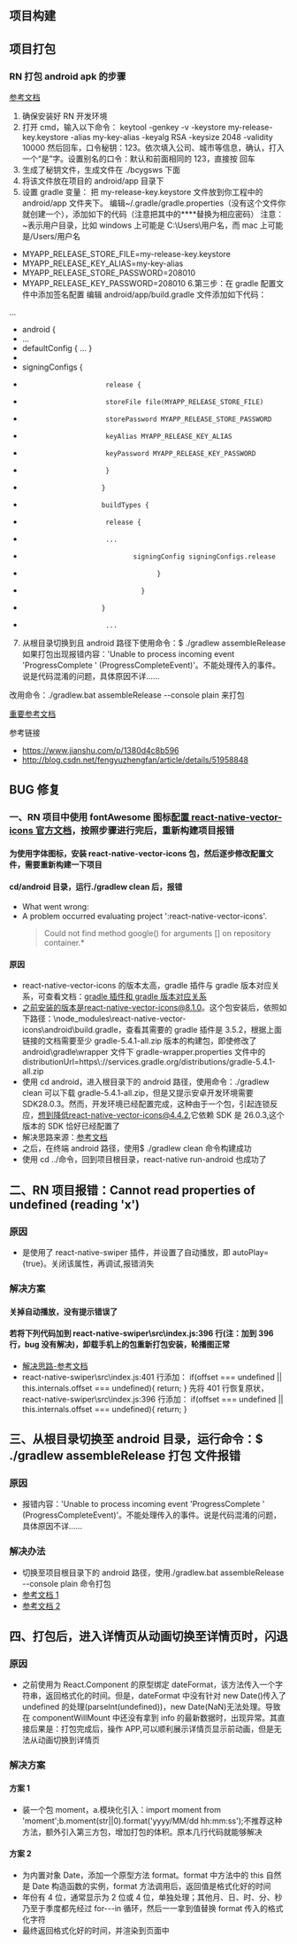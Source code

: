 ## 项目构建

## 项目打包

### RN 打包 android apk 的步骤

[参考文档](http://blog.csdn.net/fengyuzhengfan/article/details/51958848)

1. 确保安装好 RN 开发环境
2. 打开 cmd，输入以下命令：
   keytool -genkey -v -keystore my-release-key.keystore -alias my-key-alias -keyalg RSA -keysize 2048 -validity 10000
   然后回车，口令秘钥：123。依次填入公司、城市等信息，确认，打入一个“是”字。设置别名的口令：默认和前面相同的 123，直接按
   回车
3. 生成了秘钥文件，生成文件在 ./bcygsws 下面
4. 将该文件放在项目的 android/app 目录下
5. 设置 gradle 变量：
   把 my-release-key.keystore 文件放到你工程中的 android/app 文件夹下。
   编辑~/.gradle/gradle.properties（没有这个文件你就创建一个），添加如下的代码（注意把其中的\*\*\*\*替换为相应密码）
   注意：~表示用户目录，比如 windows 上可能是 C:\Users\用户名，而 mac 上可能是/Users/用户名

-   MYAPP_RELEASE_STORE_FILE=my-release-key.keystore
-   MYAPP_RELEASE_KEY_ALIAS=my-key-alias
-   MYAPP_RELEASE_STORE_PASSWORD=208010
-   MYAPP_RELEASE_KEY_PASSWORD=208010 6.第三步：在 gradle 配置文件中添加签名配置
    编辑 android/app/build.gradle 文件添加如下代码：

...

-   android {
-   ...
-   defaultConfig { ... }
-
-   signingConfigs {
-                          release {
-                          storeFile file(MYAPP_RELEASE_STORE_FILE)
-                          storePassword MYAPP_RELEASE_STORE_PASSWORD
-                          keyAlias MYAPP_RELEASE_KEY_ALIAS
-                          keyPassword MYAPP_RELEASE_KEY_PASSWORD
-                          }
-                         }
-                         buildTypes {
-                          release {
-                          ...
-                                 signingConfig signingConfigs.release
-                                       }
-                                   }
-                         }
-                          ...

7.  从根目录切换到且 android 路径下使用命令：$ ./gradlew assembleRelease 如果打包出现报错内容：'Unable to process incoming event 'ProgressComplete ' (ProgressCompleteEvent)'。不能处理传入的事件。说是代码混淆的问题，具体原因不详……

改用命令：./gradlew.bat assembleRelease --console plain 来打包

[重要参考文档](https://blog.csdn.net/aexwx/article/details/79436445)

参考链接

-   https://www.jianshu.com/p/1380d4c8b596
-   http://blog.csdn.net/fengyuzhengfan/article/details/51958848

## BUG 修复

### 一、RN 项目中使用 fontAwesome 图标[配置 react-native-vector-icons 官方文档](https://github.com/oblador/react-native-vector-icons)，按照步骤进行完后，重新构建项目报错

#### 为使用字体图标，安装 react-native-vector-icons 包，然后逐步修改配置文件，需要重新构建一下项目

#### cd/android 目录，运行./gradlew clean 后，报错

-   What went wrong:
-   A problem occurred evaluating project ':react-native-vector-icons'.
    > Could not find method google() for arguments [] on repository container.\*

#### 原因

-   react-native-vector-icons 的版本太高，gradle 插件与 gradle 版本对应关系，可查看文档：[gradle 插件和 gradle 版本对应关系](https://blog.csdn.net/u013247461/article/details/103742718/)
-   之前安装的版本是react-native-vector-icons@8.1.0。这个包安装后，依照如下路径：\node_modules\react-native-vector-icons\android\build.gradle，查看其需要的 gradle 插件是 3.5.2，根据上面链接的文档需要至少 gradle-5.4.1-all.zip 版本的构建包，即使修改了 android\gradle\wrapper 文件下 gradle-wrapper.properties 文件中的 distributionUrl=https\\://services.gradle.org/distributions/gradle-5.4.1-all.zip
-   使用 cd android，进入根目录下的 android 路径，使用命令：./gradlew clean 可以下载 gradle-5.4.1-all.zip，但是又提示安卓开发环境需要 SDK28.0.3。然而，开发环境已经配置完成，这种由于一个包，引起连锁反应，想到降低react-native-vector-icons@4.4.2,它依赖 SDK 是 26.0.3,这个版本的 SDK 恰好已经配置了
-   解决思路来源：[参考文档](https://github.com/oblador/react-native-vector-icons/issues/873)
-   之后，在终端 android 路径，使用$ ./gradlew clean 命令构建成功
-   使用 cd ../命令，回到项目根目录，react-native run-android 也成功了

## 二、RN 项目报错：Cannot read properties of undefined (reading 'x')

### 原因

-   是使用了 react-native-swiper 插件，并设置了自动播放，即 autoPlay={true}。关闭该属性，再调试,报错消失

### 解决方案

#### 关掉自动播放，没有提示错误了

#### 若将下列代码加到 react-native-swiper\src\index.js:396 行(注：加到 396 行，bug 没有解决)，卸载手机上的包重新打包安装，轮播图正常

-   [解决思路-参考文档](https://github.com/leecade/react-native-swiper/issues/582)
-   react-native-swiper\src\index.js:401 行添加：
    if(offset === undefined || this.internals.offset === undefined){
    return;
    }
    先将 401 行恢复原状，react-native-swiper\src\index.js:396 行添加：
    if(offset === undefined || this.internals.offset === undefined){
    return;
    }

## 三、从根目录切换至 android 目录，运行命令：$ ./gradlew assembleRelease 打包 文件报错

### 原因

-   报错内容：'Unable to process incoming event 'ProgressComplete ' (ProgressCompleteEvent)'。不能处理传入的事件。说是代码混淆的问题，具体原因不详……

### 解决办法

-   切换至项目根目录下的 android 路径，使用./gradlew.bat assembleRelease --console plain 命令打包
-   [参考文档 1](https://blog.csdn.net/hanjiyu/article/details/74841503?spm=1001.2101.3001.6650.5&utm_medium=distribute.pc_relevant.none-task-blog-2%7Edefault%7EBlogCommendFromBaidu%7ERate-5.topblog&depth_1-utm_source=distribute.pc_relevant.none-task-blog-2%7Edefault%7EBlogCommendFromBaidu%7ERate-5.topblog)
-   [参考文档 2](https://blog.csdn.net/aexwx/article/details/79436445)

## 四、打包后，进入详情页从动画切换至详情页时，闪退

### 原因

-   之前使用为 React.Component 的原型绑定 dateFormat，该方法传入一个字符串，返回格式化的时间。但是，dateFormat 中没有针对 new Date()传入了 undefined 的处理(parseInt(undefined))，new Date(NaN)无法处理。导致在 componentWillMount 中还没有拿到 info 的最新数据时，出现异常。其直接后果是：打包完成后，操作 APP,可以顺利展示详情页显示前动画，但是无法从动画切换到详情页

### 解决方案

#### 方案 1

-   装一个包 moment，a.模块化引入：import moment from 'moment';b.moment(str||0).format('yyyy/MM/dd hh:mm:ss');不推荐这种方法，额外引入第三方包，增加打包的体积。原本几行代码就能够解决

#### 方案 2

-   为内置对象 Date，添加一个原型方法 format。format 中方法中的 this 自然是 Date 构造函数的实例，format 方法调用后，返回值是格式化好的时间
-   年份有 4 位，通常显示为 2 位或 4 位，单独处理；其他月、日、时、分、秒乃至于季度都先经过 for---in 循环，然后一一拿到值替换 format 传入的格式化字符
-   最终返回格式化好的时间，并渲染到页面中
